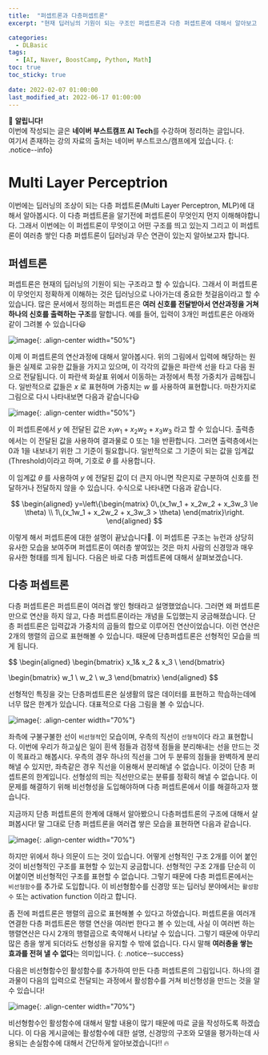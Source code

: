 ```yaml
---
title:  "퍼셉트론과 다층퍼셉트론"
excerpt: "현재 딥러닝의 기원이 되는 구조인 퍼셉트론과 다층 퍼셉트론에 대해서 알아보고 단층 퍼셉트론이 갖는 한계점과 활성함수의 필요성에 대해서 설명합니다."

categories:
  - DLBasic
tags:
  - [AI, Naver, BoostCamp, Python, Math]
toc: true
toc_sticky: true
 
date: 2022-02-07 01:00:00
last_modified_at: 2022-06-17 01:00:00
---
```

📌 **알립니다!**<br>
이번에 작성되는 글은 **네이버 부스트캠프 AI Tech**를 수강하며 정리하는 글입니다.<br>
여기서 존재하는 강의 자료의 출처는 네이버 부스트코스/캠프에게 있습니다.
{: .notice--info}

# Multi Layer Perceptrion

이번에는 딥러닝의 조상이 되는 다층 퍼셉트론(Multi Layer Perceptron, MLP)에 대해서 알아봅시다. 이 다층 퍼셉트론을 알기전에 퍼셉트론이 무엇인지 먼지 이해해야합니다. 그래서 이번에는 이 퍼셉트론이 무엇이고 어떤 구조를 띄고 있는지 그리고 이 퍼셉트론이 여러층 쌓인 다층 퍼셉트론이 딥러닝과 무슨 연관이 있는지 알아보고자 합니다.

## 퍼셉트론

퍼셉트론은 현재의 딥러닝의 기원이 되는 구조라고 할 수 있습니다. 그래서 이 퍼셉트론이 무엇인지 정확하게 이해하는 것은 딥러닝으로 나아가는데 중요한 첫걸음이라고 할 수 있습니다. 많은 문서에서 정의하는 퍼셉트론은 **여러 신호를 전달받아서 연산과정을 거쳐 하나의 신호를 출력하는 구조**를 말합니다. 예를 들어, 입력이 3개인 퍼셉트론은 아래와 같이 그려볼 수 있습니다😃

![image](https://user-images.githubusercontent.com/91870042/174200559-f7f2e6d8-0a46-4e06-8388-495d626b6438.png){: .align-center width="50%"}

이제 이 퍼셉트론의 연산과정에 대해서 알아봅시다. 위의 그림에서 입력에 해당하는 원들은 실제로 고유한 값들을 가지고 있으며, 이 각각의 값들은 파란색 선을 타고 다음 원으로 전달됩니다. 이 파란색 화살표 위에서 이동하는 과정에서 특정 가중치가 곱해집니다. 일반적으로 값들은 $x$ 로 표현하며 가중치는 $w$ 를 사용하여 표현합니다. 마찬가지로 그림으로 다시 나타내보면 다음과 같습니다😃

![image](https://user-images.githubusercontent.com/91870042/174201060-f9f2b6d2-2045-45a8-9e21-2c4f84598be1.png){: .align-center width="50%"}

이 퍼셉트론에서 $y$ 에 전달된 값은 $x_1w_1 + x_2w_2 + x_3w_3$ 라고 할 수 있습니다. 출력층에서는 이 전달된 값을 사용하여 결과물로 0 또는 1을 반환합니다. 그러면 출력층에서는 0과 1을 내보내기 위한 그 기준이 필요합니다. 일반적으로 그 기준이 되는 값을 임계값(Threshold)이라고 하며, 기호로 $\theta$ 를 사용합니다.

이 임계값 $\theta$ 를 사용하여 $y$ 에 전달된 값이 더 큰지 아니면 작은지로 구분하여 신호를 전달하거나 전달하지 않을 수 있습니다. 수식으로 나타내면 다음과 같습니다.

$$
\begin{aligned}
y=\left\{\begin{matrix}
0\,(x_1w_1 + x_2w_2 + x_3w_3 \le \theta) \\
1\,(x_1w_1 + x_2w_2 + x_3w_3 >  \theta)
\end{matrix}\right.
\end{aligned}
$$

이렇게 해서 퍼셉트론에 대한 설명이 끝났습니다🎉. 이 퍼셉트론 구조는 뉴런과 상당히 유사한 모습을 보여주며 퍼셉트론이 여러층 쌓여있는 것은 마치 사람의 신경망과 매우 유사한 형태를 띄게 됩니다. 다음은 바로 다층 퍼셉트론에 대해서 살펴보겠습니다.

## 다층 퍼셉트론

다층 퍼셉트론은 퍼셉트론이 여러겹 쌓인 형태라고 설명했었습니다. 그러면 왜 퍼셉트론만으로 연산을 하지 않고, 다층 퍼셉트론이라는 개념을 도입했는지 궁금해졌습니다. 단층 퍼셉트론은 입력값과 가중치의 곱들의 합으로 이루어진 연산이었습니다. 이런 연산은 2개의 행렬의 곱으로 표현해볼 수 있습니다. 때문에 단층퍼셉트론은 선형적인 모습을 띄게 됩니다.

$$
\begin{aligned}
  \begin{bmatrix}
  x_1& x_2 & x_3 \\
  \end{bmatrix}

  \begin{bmatrix}
  w_1 \\
  w_2 \\
  w_3
  \end{bmatrix} 
\end{aligned}
$$

선형적인 특징을 갖는 단층퍼셉트론은 실생활의 많은 데이터를 표현하고 학습하는데에 너무 많은 한계가 있습니다. 대표적으로 다음 그림을 볼 수 있습니다.

![image](https://user-images.githubusercontent.com/91870042/174202790-36311663-4a52-47a0-9832-14eedd8f2248.png){: .align-center width="70%"}

좌측에 구불구불한 선이 `비선형적`인 모습이며, 우측의 직선이 `선형적`이다 라고 표현합니다. 이번에 우리가 하고싶은 일이 흰색 점들과 검정색 점들을 분리해내는 선을 만드는 것이 목표라고 해봅시다. 우측의 경우 하나의 직선을 그어 두 분류의 점들을 완벽하게 분리해낼 수 있지만, 좌측같은 경우 직선을 이용해서 분리해낼 수 없습니다. 이것이 단층 퍼셉트론의 한계입니다. 선형성의 띄는 직선만으로는 분류를 정확히 해낼 수 없습니다. 이 문제를 해결하기 위해 비선형성을 도입해야하며 다층 퍼셉트론에서 이를 해결하고자 했습니다.

지금까지 단층 퍼셉트론의 한계에 대해서 알아봤으니 다층퍼셉트론의 구조에 대해서 살펴봅시다! 말 그대로 단층 퍼셉트론을 여러겹 쌓은 모습을 표현하면 다음과 같습니다.

![image](https://user-images.githubusercontent.com/91870042/174203692-98b58cb8-e2b1-44f9-8c69-141768e8d688.png){: .align-center width="70%"}

하지만 위에서 하나 의문이 드는 것이 있습니다. 어떻게 선형적인 구조 2개를 이어 붙인것이 비선형적인 구조를 표현할 수 있는지 궁금합니다. 선형적인 구조 2개를 단순히 이어붙이면 비선형적인 구조를 표현할 수 없습니다. 그렇기 때문에 다층 퍼셉트론에서는 `비선형함수`를 추가로 도입합니다. 이 비선형함수를 신경망 또는 딥러닝 분야에서는 `활성함수` 또는 activation function 이라고 합니다.

좀 전에 퍼셉트론은 행렬의 곱으로 표현해볼 수 있다고 하였습니다. 퍼셉트론을 여러개 연결한 다층 퍼셉트론은 행렬 연산을 여러번 한다고 볼 수 있는데, 사실 이 여러번 하는 행렬연산은 다시 2개의 행렬곱으로 축약해서 나타날 수 있습니다. 그렇기 때문에 아무리 많은 층을 쌓게 되더라도 선형성을 유지할 수 밖에 없습니다. 다시 말해 **여러층을 쌓는 효과를 전혀 낼 수 없다**는 의미입니다.
{: .notice--success}

다음은 비선형함수인 활성함수를 추가하여 만든 다층 퍼셉트론의 그림입니다. 하나의 결과물이 다음의 입력으로 전달되는 과정에서 활성함수를 거쳐 비선형성을 만드는 것을 알 수 있습니다!

![image](https://user-images.githubusercontent.com/91870042/174206014-6f93ff1a-23ca-4b40-b1a5-81408f56f960.png){: .align-center width="70%"}

비선형함수인 활성함수에 대해서 말할 내용이 많기 때문에 따로 글을 작성하도록 하겠습니다. 이 다음 게시글에는 활성함수에 대한 설명, 신경망의 구조와 모델을 평가하는데 사용되는 손실함수에 대해서 간단하게 알아보겠습니다!! 🔥

<!--
# Neural Networks
> Neural Networks are computing systems vaguely inspired by the biological neural networks that constitute animal brains. - Wikipedia

Wikipedia에서 정의하는 신경망은 동물의 뇌를 모방하는 생물학적 신경망을 모방한 컴퓨터 시스템이라고 한다. 물론 맞는 말이지만, 신경망이 반드시 인간의 뇌를 모방할 필요는 없다. 지금의 비행기가 새와 완전한 동일한 모습을 갖지 않듯이 신경망도 초기에는 모방할 수 있지만, 반드시 끝까지 그 형태를 똑같이 따라할 필요는 없다.

> Neural networks are function approximator that stack affine transformations followed by nonlinear transformations.

따라서 조금 다르게 신경망을 표현하자면, 비선형 연산이 뒤따르는 선형연산들의 구조가 여러 층 쌓여 함수를 근사하는 모델이라고 말할 수 있다.

<br>

# Linear Neural Networks

![image](https://user-images.githubusercontent.com/91870042/145202345-9b5040d0-4de3-4961-a515-0b98fb06f0ed.png){: .align-center width="70%"}

위의 그림에서 *Data, Model, Loss* 는 아래와 같이 수식으로 나타낼 수 있다.
- Data: $$D=\{(x_i, y_i)\}^N_{i=1}$$
- Model: $$\hat{y}=wx+b$$
- Loss: $$\text{loss}=\frac{1}{N}\sum_{i=1}^{N}(y_i-\hat{y_i})^2$$

찾고자 하는값은 $$w, b$$인데 이 값은  `loss function`을 \\(w, b\\)에 대해서 각각 미분하여 나온 결과값을 이용한다. 이전에 배웠던 `경사하강법`을 이용해 값을 업데이트해 나가면서 가장 잘 예측하는 값을 찾는 것이다.

사용할 전략은 자동미분을 기반으로 한 역전파(backpropagation)를 진행할 것이다. 우리는 loss function값을 줄이는 것이 목적이기 때문에 loss function을 각 parameter에 대해서 편미분을 진행한다.

> 먼저, *loss function* 을 \\(w\\)에 대해 미분한 값에 대해서 보자.

\begin{aligned}
  \frac{\partial \text{loss}}{\partial w} &= \frac{\partial}{\partial w} \frac{1}{N} \sum_{i=1}^{N}(y_i-\hat{y_i})^2\\\\\\
  &= \frac{\partial}{\partial w} \frac{1}{N} \sum_{i=1}^{N}(y_i-wx_i-b)^2\\\\\\
  &= -\frac{1}{N} \sum_{i=1}^{N}-2(y_i-wx_i-b)x_i
\end{aligned}

> 그 다음, *loss function* 을 \\(b\\)에 대해 미분한 값에 대해서 보자.

\begin{aligned}
  \frac{\partial \text{loss}}{\partial b} &= \frac{\partial}{\partial b} \frac{1}{N} \sum_{i=1}^{N}(y_i-\hat{y_i})^2\\\\\\
  &= \frac{\partial}{\partial b} \frac{1}{N} \sum_{i=1}^{N}(y_i-wx_i-b)^2\\\\\\
  &= -\frac{1}{N} \sum_{i=1}^{N}-2(y_i-wx_i-b)
\end{aligned}

위에서 나온 식을 이용해서 \\(w, b\\)의 값을 이용해 특정 step_size(\\(\eta\\)) 만큼을 곱한다음에 빼주는 방식으로 업데이트를 진행한다. \\(\eta\\) 의 설정도 중요한데 이 값이 너무 커지면 학습이 되지 않는다. 또 반대로 너무 적으면 학습이 이루어지지 않는다. `Adaptive Learning Rate`를 사용하면 해당 \\(\eta\\) 값을 자동으로 바꿔가면서 학습을 진행한다.

$$ w \leftarrow w - \eta \frac{\partial \text{loss}}{\partial w} $$

$$ b \leftarrow b - \eta \frac{\partial \text{loss}}{\partial b} $$

## Multi Dimension Neural Networks

하지만, 세상이 방금과 같은 예시처럼 선형으로만 이루어져 있거나, 1차원 입력에서 1차원 출력으로 나오는 경우는 많지 않다. M차원에서 N차원으로 가는 모델을 찾고 싶을 때는 행렬을 사용해야 한다.

![image](https://user-images.githubusercontent.com/91870042/145207505-0478b9ca-a1d5-49f8-98b9-f6b87d537219.png){: .align-center width="70%"}

앞에서의 \\(w, b\\)는 값이었던 반면, 이번에는 \\(W\\)는 행렬을, \\(b\\)는 벡터를 의미한다.

$$ y = W^Tx + b $$

이렇게 곱해지는 행렬(\\(W\\))을 해석하는 하나의 방법은, **두 개의 벡터 공간의 변환**이라고 볼 수 있다.

## Beyond Linear Neural Networks

![image](https://user-images.githubusercontent.com/91870042/145208883-2f6ecfa6-6e05-46e1-8948-73eb26548c90.png){: .align-center width="70%"}

위 사진 처럼, 딥러닝으로 Neural Network를 여러겹 쌓는다고 해보자. Neural Network를 여러개 쌓기 위해서는 하나의 Network가 가중치 행렬 (\\(W_{1}^{T}x\\))을 통해 나오는 결과 Hidden Vector(\\(h\\))를 다시 가중치 행렬에 넣어 결과를 얻어내는 형식으로 사용한다. 이를 수식으로 표현하면 다음과 같다.

$$ y = W_{2}^{T}h = W_{2}^{T}W_{1}^{T}x $$

사실, 위의 수식은 처음의 입력에 대해서 가중치 행렬을 2번 연산한 결과와 동일한데, 이는 1개 layer의 Network Layer와 동일하다. 그렇기 때문에 이 값을 증폭시켜줄 `비선형함수`가 필요한데 우리는 그 함수를 `활성함수(Activation Function)`이라고 부른다. 따라서 활성함수를 \\(\rho\\) 라고 하면 다시 다음과 같아 나타낼 수 있다.

$$ y = W_{2}^{T}h = W_{2}^{T}\rho(W_{1}^{T}x) $$

## 활성 함수
위에서 말한 활성함수의 종류에는 `ReLU`, `Sigmoid`, `Hyperbolic Tangent`함수가 있다. 어떤게 좋은지는 **문제와 상황마다 모두 다르다**. 하지만, Neural Network를 여러개 쌓았을 때, 의미있는 결과를 얻어내기 위해서는 비선형 함수를 사용해야만 한다.

![image](https://user-images.githubusercontent.com/91870042/145209921-f2d2a57f-1ece-4b2f-b793-3b2f057be4cf.png){: .align-center width="70%"}

## Multi-layer Perceptron
지금까지 알아본 이론을 이용해서 Nerual Network를 2층이 아닌 훨씬 더 깊게 설정할 수 있다. 예를 들어, 3층으로 Neural Network를 구성한다고 하면 다음과 같은 수식이 나온다.

![image](https://user-images.githubusercontent.com/91870042/145210135-0df9dd58-6721-4c62-a9b9-cba0c29a3c6c.png){: .align-center width="70%"}

## 손실 함수
loss function을 선택을 해야하는데, 흔히 다음 3가지 문제에 대해서는 각각 `MSE`, `CE`, `MLE` 손실함수를 사용한다. 실제로 손실 함수를 선택할 때, 이 함수가 왜 잘 평가할 수 있는지도 같이 설명을 해야한다.

1. Regression Task  
   회귀문제에서는 예측한 그래프와 실제값의 차이를 제곱하여 더한 **MSE**방법을 사용한다. 때에 따라서 $$L_1$$노름을 적용한 손실함수를 사용할 수 있다.

   $$ \text{MSE} = \frac{1}{N} \sum_{i=1}^{N} \sum_{d=1}^{D}(y_i^{(d)} - \hat{y_i}^{(d)})^2 $$

2. Classification Task  
   CE(Cross Entropy)를 사용하면 오차에 정확도가 고려되어서 최적화 관점에서 어떤 넷이 더 잘 학습되었는지 알 수 있다. 정답라벨이 원핫벡터이면서, 정답만 1이어서 log연산자가 그 역할을 수행한다.

   $$ \text{CE} = -\frac{1}{N} \sum_{i=1}^{N} \sum_{d=1}^{D}y_i^{(d)}\text{log}\hat{y_i}^{(d)} $$

3. Probabilistic Task

  $$ \text{MLE} = \frac{1}{N} \sum_{i=1}^{N} \sum_{d=1}^{D} \text{log} N(y_i^{(d)}; \hat{y_i}^{(d)}, 1) $$

<br>

# References

[📘 분류 오차에 Cross entropy를 사용하는 이유](http://funmv2013.blogspot.com/2017/01/cross-entropy.html)

-->